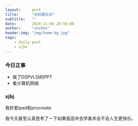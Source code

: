 ```yaml
---
layout:     post
title:      "无标题日志"
subtitle:   ""
date:       2020-11-04 20:54:00
author:     "xnchen"
header-img: "img/home-bg.jpg"
tags:
    - daily post
    - xjbx
---
```


### 今日正事

- 做了DSPVLSI的PPT
- 看计算机网络

### xjbj

我好爱ipad和procreate

我今天甚至认真思考了一下如果我高中去学美术会不会人生更快乐。


